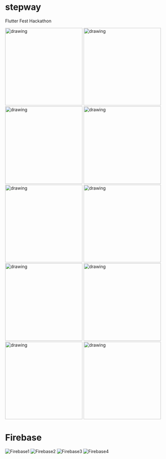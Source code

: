 # stepway
 Flutter Fest Hackathon

<p float="left">
<img src="images/app1.png" alt="drawing" width="250"/>
<img src="images/app2.png" alt="drawing" width="250"/>
<img src="images/app3.png" alt="drawing" width="250"/>
<img src="images/app4.png" alt="drawing" width="250"/>
<img src="images/app5.png" alt="drawing" width="250"/>
<img src="images/app6.png" alt="drawing" width="250"/>
<img src="images/app7.png" alt="drawing" width="250"/>
<img src="images/app8.png" alt="drawing" width="250"/>
<img src="images/app9.png" alt="drawing" width="250"/>
<img src="images/app10.png" alt="drawing" width="250"/>
</p>


# Firebase
![Firebase1](images/firebase1.png)
![Firebase2](images/firebase2.png)
![Firebase3](images/firebase3.png)
![Firebase4](images/firebase4.png)
